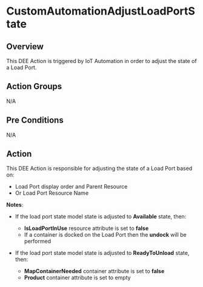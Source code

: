 # CustomAutomationAdjustLoadPortState

## Overview

This DEE Action is triggered by IoT Automation in order to adjust the state of a Load Port.

## Action Groups

N/A

## Pre Conditions

N/A

## Action

This DEE Action is responsible for adjusting the state of a Load Port based on:
*  Load Port display order and Parent Resource
*  Or Load Port Resource Name

**Notes**: 
* If the load port state model state is adjusted to **Available** state, then:
  * **IsLoadPortInUse** resource attribute is set to **false**
  * If a container is docked on the Load Port then the **undock** will be performed
  
* If the load port state model state is adjusted to **ReadyToUnload** state, then:
  * **MapContainerNeeded** container attribute is set to **false**
  * **Product** container attribute is set to empty